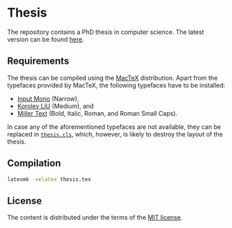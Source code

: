 # Thesis

The repository contains a PhD thesis in computer science. The latest version can
be found [here][thesis].

## Requirements

The thesis can be compiled using the [MacTeX][mactex] distribution. Apart from
the typefaces provided by MacTeX, the following typefaces have to be installed:

* [Input Mono][input] (Narrow),
* [Korolev LiU][korolev] (Medium), and
* [Miller Text][miller] (Bold, Italic, Roman, and Roman Small Caps).

In case any of the aforementioned typefaces are not available, they can be
replaced in [`thesis.cls`](thesis.cls), which, however, is likely to destroy the
layout of the thesis.

## Compilation

```bash
latexmk -xelatex thesis.tex
```

## License

The content is distributed under the terms of the [MIT license](LICENSE.md).

[thesis]: https://IvanUkhov.github.io/thesis/thesis.pdf

[input]: http://input.fontbureau.com/
[korolev]: https://liu.se/en/
[mactex]: https://www.tug.org/mactex/
[miller]: https://store.typenetwork.com/foundry/cartercone/series/miller?family=miller-text
